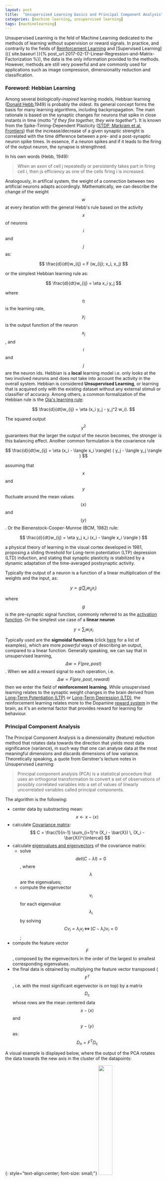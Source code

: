 ```yaml
---
layout: post
title:  "Unsupervised Learning basics and Principal Component Analysis"
categories: [machine learning, unsupervised learning]
tags: [machinelearning]
---
```


Unsupervised Learning is the feld of Machine Learning dedicated to the methods of learning without supervision or reward signals. In practice, and contrarily to the fields of [Reinforcement Learning](https://en.wikipedia.org/wiki/Reinforcement_learning) and  [Supervised Learning]({{ site.baseurl }}{% post_url  2017-02-17-Linear-Regression-and-Matrix-Factorization %}), the data is the only information provided to the methods. However, methods are still very powerful and are commonly used for applications such as image compression, dimensionality reduction and classification. 

### Foreword: Hebbian Learning

Among several *biologically-inspired* learning models, Hebbian learning ([Donald Hebb](https://en.wikipedia.org/wiki/Donald_O._Hebb),1949) is probably the oldest. Its general concept forms the basis for many learning algorithms, including backpropagation. The main rationale is based on the synaptic changes for neurons that spike in close instants in time (motto "*if they fire together, they wire together*"). It is known from the Spike-Timing-Dependent Plasticity ([STDP, Markram et al. Frontiers](https://www.frontiersin.org/articles/10.3389/fnsyn.2012.00002/full)) that the increase/decrease of a given synaptic strenght is correlated with the time difference between a pre- and a post-synaptic neuron spike times. In essence, if a neuron spikes and if it leads to the firing of the output neuron, the synapse is strengthned.

In his own words (Hebb, 1949):

> When an axon of cell j repeatedly or persistently takes part in firing cell i, then js efficiency as one of the cells firing i is increased.

Analogously, in artifical system, the weight of a connection between two artificial neurons adapts accordingly. Mathematically, we can describe the change of the weight $$w$$ at every iteration with the general Hebb's rule based on the activity $$x$$ of neurons $$i$$ and $$j$$ as:

$$
\frac{d}{dt}w_{ij} = F (w_{ij}; x_i, x_j)
$$

or the simplest Hebbian learning rule as:

$$
\frac{d}{dt}w_{ij} = \eta x_i y_j
$$

where $$\eta$$ is the learning rate, $$y_j$$ is the output function of the neuron $$x_j$$, and $$i$$ and $$j$$ are the neuron ids. Hebbian is a **local** learning model i.e. only looks at the two involved neurons and does not take into account the activity in the overall system.  Hebbian is considered **Unsupervised Learning**, or learning that is acquired only with the existing dataset without any external stimuli or classifier of accuracy. Among others, a common formalization of the Hebbian rule is the [Oja's learning rule](http://www.scholarpedia.org/article/Oja_learning_rule):


$$
\frac{d}{dt}w_{ij} = \eta (x_i y_j - y_j^2 w_i).
$$ 

The squared output $$y^2$$ guarantees that the larger the output of the neuron becomes, the stronger is this balancing effect.
Another common formulation is the covarience rule

$$
\frac{d}{dt}w_{ij} = \eta (x_i - \langle x_i \rangle) ( y_j - \langle y_j \rangle ) 
$$

assuming that $$x$$ and $$y$$ fluctuate around the mean values $$ \langle x \rangle $$ and $$ \langle y \rangle $$. Or the Bienenstock-Cooper-Munroe (BCM, 1982) rule:

$$
\frac{d}{dt}w_{ij} = \eta y_j x_i (x_i - \langle x_i \rangle )
$$

a physical theory of learning in the visual cortex developed in 1981, proposing a sliding threshold for Long-term potentiation (LTP) depression (LTD) induction, and stating that synaptic plasticity is stabilized by a dynamic adaptation of the time-averaged postsynaptic activity.

Typically the output of a neuron is a function of a linear multiplication of the weights and the input, as:

$$
y \propto g(\sum_i w_{ij} x_i)
$$

where $$g$$ is the pre-synaptic signal function, commonly referred to as the [activation function](https://en.wikipedia.org/wiki/Activation_function). On the simplest use case of a **linear neuron**

$$
y = \sum_i w_i x_i
$$

Typically used are the **sigmoidal functions** (click [here](https://en.wikipedia.org/wiki/Sigmoid_function#Examples) for a list of examples), which are more *powerful* ways of describing an output, compared to a linear function. Generally speaking, we can say that in unsupervised learning, $$\Delta w \propto F(pre,post)$$. When we add a reward signal to each operation, i.e. $$\Delta w \propto F(pre, post, reward)$$ then we enter the field of **reinforcement learning**. While unsupervised learning relates to the synaptic weight changes in the brain derived from [Long-Term Potentiation (LTP)](https://en.wikipedia.org/wiki/Long-term_potentiation) or [Long-Term Depression (LTD)](https://en.wikipedia.org/wiki/Long-term_depression), the reinforcement learning relates more to the Dopamine [reward system](https://en.wikipedia.org/wiki/Reward_system) in the brain, as it's an external factor that provides reward for learning for behaviour. 

### Principal Component Analysis

The Principal Component Analysis is a dimensionality (feature) reduction method that rotates data towards the direction that yields most data significance (variance), in such way that one can analyse data at the most meaningful dimensions and discards dimensions of low variance. Theoretically speaking, a quote from Gerstner's lecture notes in Unsupervised Learning:

<blockquote class="blockquote text-right">
Principal component analysis (PCA) is a statistical procedure that uses an orthogonal transformation to convert a set of observations of possibly correlated variables into a set of values of linearly uncorrelated variables called principal components.
</blockquote>

The algorithm is the following:
- center data by substracting mean: $$x \leftarrow x - \langle x \rangle$$
- calculate [Covariance matrix](https://en.wikipedia.org/wiki/Covariance_matrix): $$ C = \frac{1}{n-1} \sum_{i=1}^n (X_i - \bar{X}) \, (X_i - \bar{X})^{\intercal}  $$
- calculate [eigenvalues and eigenvectors](https://en.wikipedia.org/wiki/Eigenvalues_and_eigenvectors) of the covariance matrix:
  - solve $$det(C - \lambda I)=0$$, where $$\lambda$$ are the eigenvalues;
  - compute the eigenvector $$v_i$$ for each eigenvalue $$\lambda_i$$ by solving $$C v_i = \lambda_i v_i \, \Leftrightarrow \, (C- \lambda_i) v_i = 0$$;
- compute the feature vector $$F$$, composed by the eigenvectors in the order of the largest to smallest corresponding eigenvalues.
- the final data is obtained by multiplying the feature vector transposed ($$F^T$$, i.e. with the most significant eigenvector is on top) by a matrix $$D_c$$ whose rows are the mean centered data $$x - \langle x \rangle $$ and $$y - \langle y \rangle $$ as: $$D_n = F^T D_c$$

A visual example is displayed below, where the output of the PCA rotates the data towards the new axis in the cluster of the datapoints:

{: style="text-align:center; font-size: small;"}
<img width="30%" height="30%" src="/assets/Unsupervised-Learning/GaussianScatterPCA.svg.png">

{: style="text-align:center; font-size: small;"}
source: wikipedia

We can now discard the least significant dimensions of the final post-PCA data, reducing the number of features in the model. The size of $$F$$ dictates the ammount of compression we achieve.

To recover the the original data (or an approximation if $$F$$ does not include all features), we invert the transform operation and ~~divide~~ and multiply the transformed data by the inverse of the transformation matrix $$F^{-T}$$, i.e.:

$$
D_c = F^{-T} D_n = F D_n
$$

### Independent Component Analysis

This section was largely inspired on the lecture notes of Tatsuya Yokota, Assistant Professor at Nagoya Institute of Technology

An interesting related topic is the Independent Component Analysis (ICA), a method for [Blind Source Separation](https://en.wikipedia.org/wiki/Blind_signal_separation), a technique that allows one to separate a multidimensional signal into additive subcomponents, under the assumption that:
- the input signals $$s_1$$, ..., $$s_n$$ are statistically independent i.e. $$p(s_1, s_2, ..., s_n) = p(s_1)\,\,p(s_2) \,\, ... \,\, p(s_n)$$ 
- the values of signals do not follow a Gaussian distributions, otherwise ICA is impossible. 

The ICA is based on the [Central Limit Theorem](https://en.wikipedia.org/wiki/Central_limit_theorem) that states that the distribution of the sum of $$N$$ random variables approaches Gaussian as $$N \rightarrow \infty$$. As an example, the throw of a dice has an uniform distribution of 1 to 6, but the distribution of the sum of throws is not uniform --- it will be better approximated by a Gaussian as the number of throws increase.  *Non-Gaussianity is Independence*. 

A famous example is the [cocktail party](https://en.wikipedia.org/wiki/Cocktail_party_effect) problem. A guest will be listening to an observed signal $$x$$ from an original signal $$s$$, as in:

$$
\begin{align*}
x_1(t) = a_{11}s_1(t) + a_{12}s_2(t) + a_{13}s_3(t)\\
x_2(t) = a_{21}s_1(t) + a_{22}s_2(t) + a_{23}s_3(t)\\
x_3(t) = a_{31}s_1(t) + a_{32}s_2(t) + a_{33}s_3(t)
\end{align*}
$$

We assume that $$s_1$$, $$s_2$$ and $$s_3$$ are statistically independent. The goal of the ICA is to estimate the independent components $$s(t)$$ from $$x(t)$$, with

$$
x(t) = As(t)
$$

$$A$$ is a regular matrix. Thus, we can write the problem as $$s(t) = Bx(t)$$, where $$B = A^{-1}$$. It is only necessary to estimate $$B$$ so that $${ s_i }$$ are independent.

White signals are defined as $$z$$ such that it satisfies $$E [z] = 0$$, and $$E [ z z^T ] = I$$. Whitening is useful for the preprocessing of the ICA. The whitening of the signals $$x(t)$$ are given by $$z (t) = V x(t)$$, where $$V$$ is the whitening matrix. Model becomes:

$$
s(t) = U z (t) = U V x (t) = B x (t)
$$

where $$U$$ is an orthogonal transform matrix.  **Whitening simplifies the ICA**, so it is only necessary to estimate $$U$$. A visual illustration of the source, observerd and whitened data is diplayed below:

{: style="text-align:center; font-size: small;"}
<img width="20%" height="20%" src="/assets/Unsupervised-Learning/ica_source.png">
<img width="20%" height="20%" src="/assets/Unsupervised-Learning/ica_observed.png"> 
<img width="20%" height="20%" src="/assets/Unsupervised-Learning/ica_whitening.png">

{: style="text-align:center; font-size: small;"}
source: T. Yokota, Lecture notes, Nagoya Institute of Technology

** Non-Guassianity is a measure of independence**. Kurtosis is a measure of non-Gaussianity, defined by:

$$
k(y) =  E [y^4] - 3 (E[y^2])^2.
$$

We assume that $$y$$ is white, i.e. $$E[y]=0$$ and $$E[y^2]=1$$, thus

$$
k(y) = E[y^4]-3.
$$

We solve the ICA problem with

$$
\hat{b} = max_b | k(b^T x(t)) |
$$ 

We aim to maximize the absolute value of the *kurtosis* , i.e. maximize $$| k(w^Tz) |$$ such that $$w^T w=1$$. The differential is:

{: style="text-align:center; font-size: small;"}
<img width="50%" height="50%" src="/assets/Unsupervised-Learning/ica_kurtosis.png">

Now we can solve via Gradient descent:
- $$w \leftarrow w + \Delta w$$;
- with $$w \propto sign [ k(w^T z)] [ E [ z(w^T z)^3 ] - 3w ] $$. 

Or... because the algorithm converges when $$w \propto \Delta w$$, and  $$w$$ and $$-w$$ are equivalent, by the **FastICA** as:
- $$w \leftarrow E [ z ( w^T z)^3 ] - 3w$$.

As a final remark, it is relevant to mention that *kurtosis is very weak with outliers because is a fourth order function*. An alternative often used method is the Neg-entropy, robust for outliers. I'll ommit it for brevity. If you're interested on details, check the [original lecture notes](https://www.slideshare.net/yokotatsuya/independent-component-analysis-11359849).

### Competitive Learning and k-means

Not to be confused with the [k-nearest neighbours algorithm (KNN)](https://en.wikipedia.org/wiki/K-nearest_neighbors_algorithm).

Competitive Learning underlies the self organization of the brain. In practice, neural network wiring is adaptive, not fixed. And competition drives wiring across all brain systems (motor cortex, neocortex, etc.).
A common technique for data reduction from competitive learning is the **prototype clustering**, where we represent the datapoints $$x_n$$ by a smaller set of prototypes $$w_n$$ that represent point clusters. The general rule is that *a new point $$x$$ belongs to the closest prototype $$k$$*, i.e. 

$$
| w_k - x | \leq | w_i - x | \text{, for all } i
$$ 

This kind of resolution underlies problems such as the [Voronoi diagram](https://en.wikipedia.org/wiki/Voronoi_diagram) for spatial data partitioning. A 2D example follows, where we cluster points in a region (coloured cells) by their prototype (black points):


{: style="text-align:center; font-size: small;"}
<img width="30%" height="30%" src="/assets/Unsupervised-Learning/voronoi.png">

{: style="text-align:center; font-size: small;"}
source: wikipedia


Such methods can be applied to e.g. image compression, where one may reduce every RGB pixel in the range $$[0-255, 0-255, 0-255]$$ to a similar color in a smaller interval or colors. The reconstruction (squared) error is the sum of the error across all datapoints of all clusters $$C$$:

$$
E = \sum_k \sum_{u \in C_k} (w_k - x_u)^2 
$$ 

The **k-means clustering** is an iterative method for propotype clustering. The objective is to find:

$$
argmin_s \sum_{i \in [1,k]} \sum_{x \in S_i} || x - w_k ||^2
$$

The algorithm iteratively performs 2 steps:
- assignment step: assign each observation to the closest mean, based on e.g. [Euclidian distance](https://en.wikipedia.org/wiki/Euclidean_distance);
- update step: calculate the new means as the centroids of the observations in the new cluster;
  $$ w_i^{(t+1)} = \frac{1}{| C^{(t)}_i |} \sum_{x_j \in C_i^{(t)}} x_j $$  

The algorithm converges when the assignements no longer change. This can be shown by the following:
- Convergence means $$\Delta w_i = 0$$. So if we have convergence, we must have 

$$
\eta \sum_{u \in C_i} (x_u - w_i) = 0 \rightarrow \sum_{u \in C_i} x_u - N w_i =0 \rightarrow w_i = 1/N \sum_{u \in C_i} x_u
$$
  
which is the definition of center of mass of group $$i$$. An illustration of the algorithm follows:


{: style="text-align:center; font-size: small;"}
<img width="70%" height="70%" src="/assets/Unsupervised-Learning/k-means.png">

{: style="text-align:center; font-size: small;"}
source: wikipedia


On a 2D universe, one can imagine a 3-cluster algorithm to follow as:

{: style="text-align:center; font-size: small;"}
<img width="30%" height="30%" src="/assets/Unsupervised-Learning/K-means_convergence.gif">

{: style="text-align:center; font-size: small;"}
source: wikipedia


The previous update function is a **batch learning rule**, as it updates the weight based on a set (*batch*) of inputs. The converse rule is called the **online update** rule and updates the weights at the introduction of every new input:

$$
\Delta w_i = \eta (x_u - w_i)
$$

which is the Oja's Hebbian learning rule.

K-means has 2 main problems:
- forces the clusters to be spherical, but sometimes it is desirable to have elliptical clusters;
- each element can only belong to a cluster, but this may not always be a good choice;

Both problems can be fixed with Gaussian [Mixture Models](https://en.wikipedia.org/wiki/Mixture_model). A mixture model corresponds to the mixture of distributions --- in this case Gaussians --- that represents the probability distribution of observations in the overall population. This content is covered in [another post]({{ site.baseurl }}{% post_url 2019-07-01-Variational-Inference-GMM %}).

### Self-Organizing Maps and Kohonen Maps

A self-organizing map (SOM) is an unsupervised artificial neural network, typically applied on a 2D space, that represents a discretization of the input space (or the training set). Its main purpose is to represent training by localized regions (neurons) that represent agglomerates of inputs:

{: style="text-align:center; font-size: small;"}
<img width="40%" height="40%" src="/assets/Unsupervised-Learning/kohonen.png">
<img width="43%" height="43%" src="/assets/Unsupervised-Learning/kohonen2.png">

{: style="text-align:center; font-size: small;"}
source: Unsupervised and Reinforcement Learning lecture nodes from W. Gerstner at EPFL


The algorithm is the following:
- neurons are randomly placed in the multidimensional space
- at every iteration, we choose an input $$x_u$$;
- We determine which neuron $$k$$ is the *winner*, ie the closest in space: 

$$
| w_k - x_u | \leq | w_i x_u | \text{, for all } i
$$

- Update the weights of the winner and its neighbours, by pulling them closer to the input vector. Here $$\Lambda$$ is a restraint due to distance from BMU, usually called the neighborhood function. It is also possible to add $$\alpha(t)$$ describing a restraint due to iteration progress.

$$
\Delta w_j = \eta \Lambda (j,k) (x_u - w_i)
$$

- repeat until stabilization: either by reaching the maximum iterations count, or difference in weights below a given threshold. 

I found a very nice video demonstrating an iterative execution of the Kohonen map [in this link](https://www.youtube.com/watch?v=IixbH1gDhsg) and [this link](https://www.youtube.com/watch?v=zeOtwCAI3Fs). 

A good example is the detection of hand-written digits on a trained dataset of the [MNIST database](http://yann.lecun.com/exdb/mnist/). For simplicity, we will work only with digits from 0 to 9. 
Each digit is a 28x28 (=784) pixel array, represented as data point on a 784-d dataspace. Each pixels is monochromatic, thus each dimension is limited to values between 0 and 256. Our task is to, given a database of 5000 handwritten digits, find the best 6x6 SOM that best represents 4 numbers from 0-9. We will study how choosing the right neighborhood width and learning rate affect the performance of the Kohonen map.

The input dataset and the `python` implementation are available in <a href="/assets/Unsupervised-Learning/kohonen_mnist.zip">kohonen_mnist.zip</a>. The goal is to fine-tune the neighboring and learning rate $$\eta$$ parameters. A good solution would give you some visual perception of the numbers being identified (in this case 0, 1, 2 and 3). Here I discuss three possible outputs:
- left: a nicely tuned SOM, where each quadrant of neurons represents a digit;
- center: a SOM with a high learning rate. The large step size makes neurons *step* for too long distances during trainig,  leading to a mixing of digits on proximal neurons and possibly a  *tangled* SOM web;
- right: a SOM with a high neighborhood width. The high width causes all neurons to behave almost synchronously, due tot he very wide range of the udpate function. This leads to very similar outputs per neuron;


{: style="text-align:center; font-size: small;"}
<img width="25%" height="25%" src="/assets/Unsupervised-Learning/kohonen_1.png">
<span style="display:inline-block; width:1cm;"></span>
<img width="25%" height="25%" src="/assets/Unsupervised-Learning/kohonen_2.png">
<span style="display:inline-block; width:1cm;"></span>
<img width="25%" height="25%" src="/assets/Unsupervised-Learning/kohonen_3.png">
 
 
For more examples, check the [wikipedia entry for Self Organizing maps](https://en.wikipedia.org/wiki/Self-organizing_map#Examples).

### The Curse of Dimensionality

As a final remark, distance-based methods struggle with high dimensionality data. This is particularly relevant on Euclidian distances. This is due to a phenomen denominated the [Curse of Dimensionality](https://en.wikipedia.org/wiki/Curse_of_dimensionality) that states that the distance between any two given elements in a multidimensional space becomes similar as we increase the number of dimensions, deeming the distance metric almost irrelevant. I will not detail the soundness of the claim, but check this [blog post](https://towardsdatascience.com/that-cursing-dimensionality-ac317fb0fdcc) if you are interested in knowing the details.

